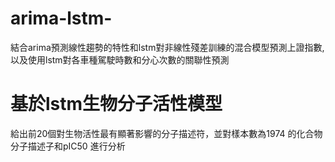 # arima-lstm-
結合arima預測線性趨勢的特性和lstm對非線性殘差訓練的混合模型預測上證指數,以及使用lstm對各車種駕駛時數和分心次數的關聯性預測

# 基於lstm生物分子活性模型
給出前20個對生物活性最有顯著影響的分子描述符，並對樣本數為1974 的化合物分子描述子和pIC50 進行分析
